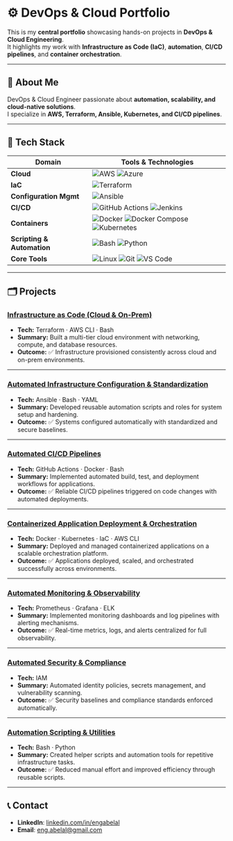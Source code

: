 # ⚙️ DevOps & Cloud Portfolio

This is my **central portfolio** showcasing hands-on projects in **DevOps & Cloud Engineering**.  
It highlights my work with **Infrastructure as Code (IaC)**, **automation**, **CI/CD pipelines**, and **container orchestration**.  

---

## 📌 About Me
DevOps & Cloud Engineer passionate about **automation, scalability, and cloud-native solutions**.  
I specialize in **AWS, Terraform, Ansible, Kubernetes, and CI/CD pipelines**.  

---

## 🧰 Tech Stack

| Domain                   | Tools & Technologies                                                                 |
|--------------------------|---------------------------------------------------------------------------------------|
| **Cloud**                | ![AWS](https://img.shields.io/badge/Cloud-AWS-orange) ![Azure](https://img.shields.io/badge/Cloud-Azure-blue)                                 |
| **IaC**                  | ![Terraform](https://img.shields.io/badge/IaC-Terraform-blue)                        |
| **Configuration Mgmt**   | ![Ansible](https://img.shields.io/badge/CM-Ansible-red)                              |
| **CI/CD**                | ![GitHub Actions](https://img.shields.io/badge/CI%2FCD-GitHub_Actions-lightgrey) ![Jenkins](https://img.shields.io/badge/CI%2FCD-Jenkins-green) |
| **Containers**           | ![Docker](https://img.shields.io/badge/Containers-Docker-blue) ![Docker Compose](https://img.shields.io/badge/Containers-Docker_Compose-lightblue) ![Kubernetes](https://img.shields.io/badge/Containers-Kubernetes-blue) |
| **Scripting & Automation** | ![Bash](https://img.shields.io/badge/Scripting-Bash-black) ![Python](https://img.shields.io/badge/Scripting-Python-yellow) |
| **Core Tools**           | ![Linux](https://img.shields.io/badge/OS-Linux-grey) ![Git](https://img.shields.io/badge/SCM-Git-red) ![VS Code](https://img.shields.io/badge/Editor-VS_Code-blue) |

---

## 🗂️ Projects

### [Infrastructure as Code (Cloud & On-Prem)](./Projects/infrastructure-as-code)  
- **Tech:** Terraform · AWS CLI · Bash  
- **Summary:** Built a multi-tier cloud environment with networking, compute, and database resources.  
- **Outcome:** ✅ Infrastructure provisioned consistently across cloud and on-prem environments.  

---

### [Automated Infrastructure Configuration & Standardization](./Projects/infrastructure-config-standardization)  
- **Tech:** Ansible · Bash · YAML  
- **Summary:** Developed reusable automation scripts and roles for system setup and hardening.  
- **Outcome:** ✅ Systems configured automatically with standardized and secure baselines.  

---

### [Automated CI/CD Pipelines](./Projects/ci-cd-pipelines)  
- **Tech:** GitHub Actions · Docker · Bash  
- **Summary:** Implemented automated build, test, and deployment workflows for applications.  
- **Outcome:** ✅ Reliable CI/CD pipelines triggered on code changes with automated deployments.  

---

### [Containerized Application Deployment & Orchestration](./Projects/container-deployment-orchestration)  
- **Tech:** Docker · Kubernetes · IaC · AWS CLI  
- **Summary:** Deployed and managed containerized applications on a scalable orchestration platform.  
- **Outcome:** ✅ Applications deployed, scaled, and orchestrated successfully across environments.  

---

### [Automated Monitoring & Observability](./Projects/monitoring-observability)  
- **Tech:** Prometheus · Grafana · ELK  
- **Summary:** Implemented monitoring dashboards and log pipelines with alerting mechanisms.  
- **Outcome:** ✅ Real-time metrics, logs, and alerts centralized for full observability.  

---

### [Automated Security & Compliance](./Projects/security-compliance-automation)  
- **Tech:** IAM 
- **Summary:** Automated identity policies, secrets management, and vulnerability scanning.  
- **Outcome:** ✅ Security baselines and compliance standards enforced automatically.  

---

### [Automation Scripting & Utilities](./Projects/scripting-utilities)  
- **Tech:** Bash · Python  
- **Summary:** Created helper scripts and automation tools for repetitive infrastructure tasks.  
- **Outcome:** ✅ Reduced manual effort and improved efficiency through reusable scripts.  
---

## 📞 Contact
- **LinkedIn**: [linkedin.com/in/engabelal](https://linkedin.com/in/engabelal/)  
- **Email**: eng.abelal@gmail.com 
